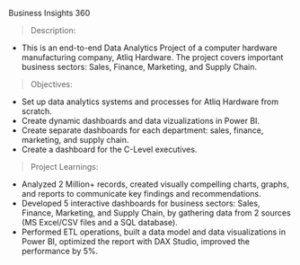 Business Insights 360

> Description:
- This is an end-to-end Data Analytics Project of a computer hardware manufacturing company, Atliq Hardware. The project covers important business sectors: Sales, Finance, Marketing, and Supply Chain.

> Objectives:
- Set up data analytics systems and processes for Atliq Hardware from scratch.
- Create dynamic dashboards and data vizualizations in Power BI.
- Create separate dashboards for each department: sales, finance, marketing, and supply chain.
- Create a dashboard for the C-Level executives.

> Project Learnings:
- Analyzed 2 Million+ records, created visually compelling charts, graphs, and reports to communicate key findings
and recommendations.
- Developed 5 interactive dashboards for business sectors: Sales, Finance, Marketing, and Supply Chain, by gathering
data from 2 sources (MS Excel/CSV files and a SQL database).
- Performed ETL operations, built a data model and data visualizations in Power BI, optimized the report with DAX
Studio, improved the performance by 5%.
